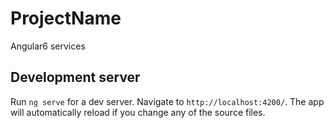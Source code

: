 # ProjectName

Angular6 services

## Development server

Run `ng serve` for a dev server. Navigate to `http://localhost:4200/`. The app will automatically reload if you change any of the source files.


